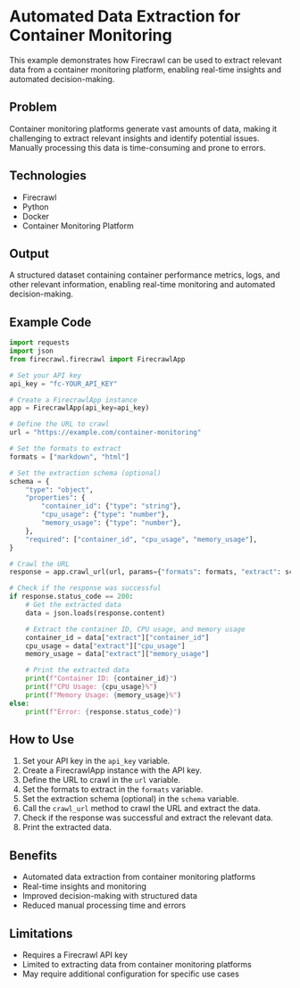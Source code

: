 **Automated Data Extraction for Container Monitoring**
=====================================================

This example demonstrates how Firecrawl can be used to extract relevant data from a container monitoring platform, enabling real-time insights and automated decision-making.

**Problem**
----------

Container monitoring platforms generate vast amounts of data, making it challenging to extract relevant insights and identify potential issues. Manually processing this data is time-consuming and prone to errors.

**Technologies**
----------------

* Firecrawl
* Python
* Docker
* Container Monitoring Platform

**Output**
---------

A structured dataset containing container performance metrics, logs, and other relevant information, enabling real-time monitoring and automated decision-making.

**Example Code**
---------------

```python
import requests
import json
from firecrawl.firecrawl import FirecrawlApp

# Set your API key
api_key = "fc-YOUR_API_KEY"

# Create a FirecrawlApp instance
app = FirecrawlApp(api_key=api_key)

# Define the URL to crawl
url = "https://example.com/container-monitoring"

# Set the formats to extract
formats = ["markdown", "html"]

# Set the extraction schema (optional)
schema = {
    "type": "object",
    "properties": {
        "container_id": {"type": "string"},
        "cpu_usage": {"type": "number"},
        "memory_usage": {"type": "number"},
    },
    "required": ["container_id", "cpu_usage", "memory_usage"],
}

# Crawl the URL
response = app.crawl_url(url, params={"formats": formats, "extract": schema})

# Check if the response was successful
if response.status_code == 200:
    # Get the extracted data
    data = json.loads(response.content)

    # Extract the container ID, CPU usage, and memory usage
    container_id = data["extract"]["container_id"]
    cpu_usage = data["extract"]["cpu_usage"]
    memory_usage = data["extract"]["memory_usage"]

    # Print the extracted data
    print(f"Container ID: {container_id}")
    print(f"CPU Usage: {cpu_usage}%")
    print(f"Memory Usage: {memory_usage}%")
else:
    print(f"Error: {response.status_code}")
```

**How to Use**
--------------

1. Set your API key in the `api_key` variable.
2. Create a FirecrawlApp instance with the API key.
3. Define the URL to crawl in the `url` variable.
4. Set the formats to extract in the `formats` variable.
5. Set the extraction schema (optional) in the `schema` variable.
6. Call the `crawl_url` method to crawl the URL and extract the data.
7. Check if the response was successful and extract the relevant data.
8. Print the extracted data.

**Benefits**
------------

* Automated data extraction from container monitoring platforms
* Real-time insights and monitoring
* Improved decision-making with structured data
* Reduced manual processing time and errors

**Limitations**
--------------

* Requires a Firecrawl API key
* Limited to extracting data from container monitoring platforms
* May require additional configuration for specific use cases